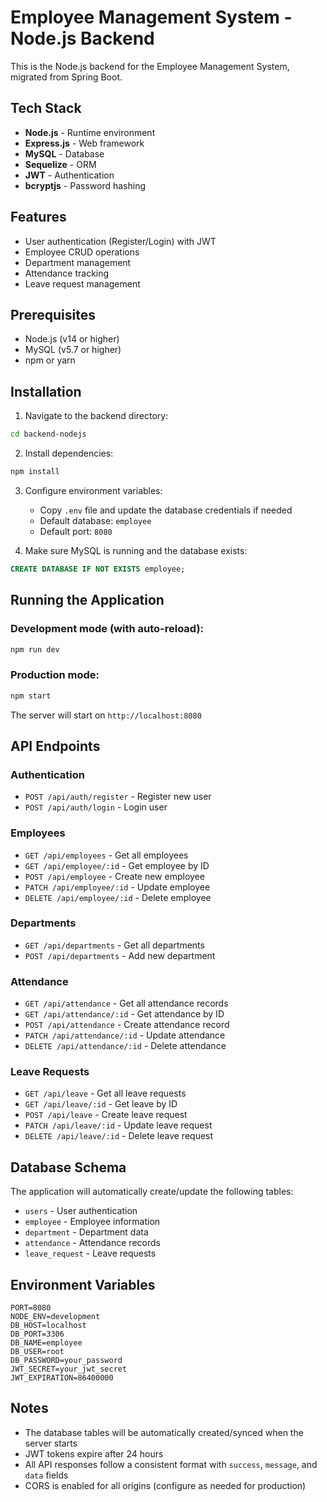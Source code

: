 # Employee Management System - Node.js Backend

This is the Node.js backend for the Employee Management System, migrated from Spring Boot.

## Tech Stack

- **Node.js** - Runtime environment
- **Express.js** - Web framework
- **MySQL** - Database
- **Sequelize** - ORM
- **JWT** - Authentication
- **bcryptjs** - Password hashing

## Features

- User authentication (Register/Login) with JWT
- Employee CRUD operations
- Department management
- Attendance tracking
- Leave request management

## Prerequisites

- Node.js (v14 or higher)
- MySQL (v5.7 or higher)
- npm or yarn

## Installation

1. Navigate to the backend directory:
```bash
cd backend-nodejs
```

2. Install dependencies:
```bash
npm install
```

3. Configure environment variables:
   - Copy `.env` file and update the database credentials if needed
   - Default database: `employee`
   - Default port: `8080`

4. Make sure MySQL is running and the database exists:
```sql
CREATE DATABASE IF NOT EXISTS employee;
```

## Running the Application

### Development mode (with auto-reload):
```bash
npm run dev
```

### Production mode:
```bash
npm start
```

The server will start on `http://localhost:8080`

## API Endpoints

### Authentication
- `POST /api/auth/register` - Register new user
- `POST /api/auth/login` - Login user

### Employees
- `GET /api/employees` - Get all employees
- `GET /api/employee/:id` - Get employee by ID
- `POST /api/employee` - Create new employee
- `PATCH /api/employee/:id` - Update employee
- `DELETE /api/employee/:id` - Delete employee

### Departments
- `GET /api/departments` - Get all departments
- `POST /api/departments` - Add new department

### Attendance
- `GET /api/attendance` - Get all attendance records
- `GET /api/attendance/:id` - Get attendance by ID
- `POST /api/attendance` - Create attendance record
- `PATCH /api/attendance/:id` - Update attendance
- `DELETE /api/attendance/:id` - Delete attendance

### Leave Requests
- `GET /api/leave` - Get all leave requests
- `GET /api/leave/:id` - Get leave by ID
- `POST /api/leave` - Create leave request
- `PATCH /api/leave/:id` - Update leave request
- `DELETE /api/leave/:id` - Delete leave request

## Database Schema

The application will automatically create/update the following tables:
- `users` - User authentication
- `employee` - Employee information
- `department` - Department data
- `attendance` - Attendance records
- `leave_request` - Leave requests

## Environment Variables

```env
PORT=8080
NODE_ENV=development
DB_HOST=localhost
DB_PORT=3306
DB_NAME=employee
DB_USER=root
DB_PASSWORD=your_password
JWT_SECRET=your_jwt_secret
JWT_EXPIRATION=86400000
```

## Notes

- The database tables will be automatically created/synced when the server starts
- JWT tokens expire after 24 hours
- All API responses follow a consistent format with `success`, `message`, and `data` fields
- CORS is enabled for all origins (configure as needed for production)
